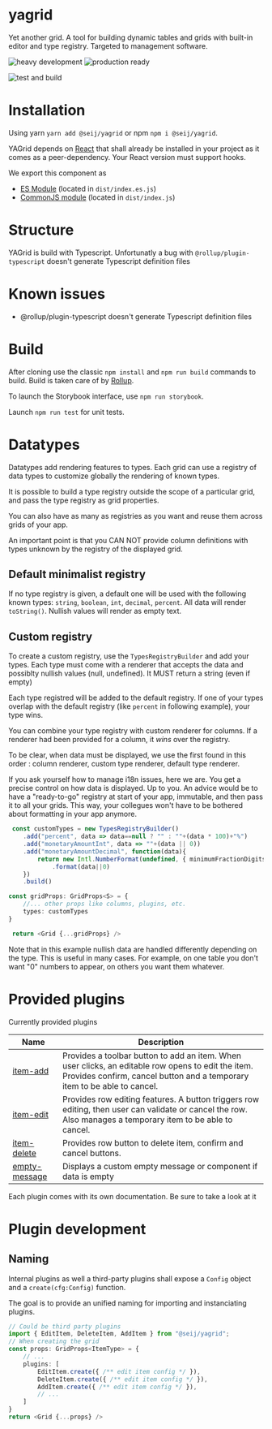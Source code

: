 # yagrid
Yet another grid. A tool for building dynamic tables and grids with built-in editor and type registry. Targeted to management software.

![heavy development](https://img.shields.io/badge/-under_heavy_development-darkred.svg?style=flat)
![production ready](https://img.shields.io/badge/Production_ready-not_yet-darkred.svg?style=flat)

![test and build](https://github.com/seij-net/yagrid/actions/workflows/node.js.yml/badge.svg)



# Installation

Using yarn `yarn add @seij/yagrid` or npm `npm i @seij/yagrid`.

YAGrid depends on [React](https://reactjs.org/) that shall already be installed in your project as it comes as a peer-dependency. Your React version must support hooks.

We export this component as 
* [ES Module](https://developer.mozilla.org/en-US/docs/Web/JavaScript/Guide/Modules) (located in `dist/index.es.js`)
* [CommonJS module](https://nodejs.org/docs/latest/api/modules.html) (located in `dist/index.js`)


# Structure

YAGrid is build with Typescript. Unfortunatly a bug with `@rollup/plugin-typescript` doesn't generate Typescript definition files

# Known issues

* @rollup/plugin-typescript doesn't generate Typescript definition files

# Build

After cloning use the classic `npm install` and `npm run build` commands to build. 
Build is taken care of by [Rollup](https://rollupjs.org/). 

To launch the Storybook interface, use `npm run storybook`.

Launch `npm run test` for unit tests.

# Datatypes

Datatypes add rendering features to types. Each grid can use a registry of data types to customize globally
the rendering of known types. 

It is possible to build a type registry outside the scope of a particular grid, and pass the 
type registry as grid properties. 

You can also have as many as registries as you want and reuse them across grids of your app.

An important point is that you CAN NOT provide column definitions with types unknown by the registry
of the displayed grid.


## Default minimalist registry

If no type registry is given, a default one will be used with the following known types: 
`string`, `boolean`, `int`, `decimal`, `percent`. All data will render `toString()`. Nullish values will render
as empty text.

## Custom registry

To create a custom registry, use the `TypesRegistryBuilder` and add your types. Each type must come with a renderer
that accepts the data and possiblty nullish values (null, undefined). It MUST return a string (even if empty)

Each type registred will be added to the default registry. If one of your types overlap with the default registry
(like `percent` in following example), your type wins.

You can combine your type registry with custom renderer for columns. If a renderer had been provided for a column, 
it _wins_ over the registry.

To be clear, when data must be displayed, we use the first found in this order : column renderer, custom type renderer,
default type renderer. 

If you ask yourself how to manage i18n issues, here we are. You get a precise control on how data is displayed. 
Up to you. An advice would be to have a "ready-to-go" registry at start of your app, immutable, and then pass
it to all your grids. This way, your collegues won't have to be bothered about formatting in your app anymore.

```typescript
 const customTypes = new TypesRegistryBuilder()
    .add("percent", data => data==null ? "" : ""+(data * 100)+"%")
    .add("monetaryAmountInt", data => ""+(data || 0))
    .add("monetaryAmountDecimal", function(data){
        return new Intl.NumberFormat(undefined, { minimumFractionDigits: 2, style: "decimal" })
            .format(data||0)
    })
    .build()

const gridProps: GridProps<S> = {
    //... other props like columns, plugins, etc.
    types: customTypes
}

 return <Grid {...gridProps} />
```

Note that in this example nullish data are handled differently depending on the type. This is useful
in many cases. For example, on one table you don't want "0" numbers to appear, on others you want them whatever.


# Provided plugins

Currently provided plugins

| Name | Description |
|------|-------------|
| [item-add](./src/plugins/item-add/Readme.md)  | Provides a toolbar button to add an item. When user clicks, an editable row opens to edit the item. Provides confirm, cancel button and a temporary item to be able to cancel. |
| [item-edit](./src/plugins/item-edit/Readme.md)  | Provides row editing features. A button triggers row editing, then user can validate or cancel the row. Also manages a temporary item to be able to cancel. |
| [item-delete](./src/plugins/item-edit/Readme.md)  | Provides row button to delete item, confirm and cancel buttons. |
| [empty-message](./src/plugins/empty-message/Readme.md) | Displays a custom empty message or component if data is empty

Each plugin comes with its own documentation. Be sure to take a look at it

# Plugin development

## Naming

Internal plugins as well a third-party plugins shall expose a `Config` object and a `create(cfg:Config)` function.

The goal is to provide an unified naming for importing and instanciating plugins. 

```typescript
// Could be third party plugins
import { EditItem, DeleteItem, AddItem } from "@seij/yagrid";
// When creating the grid
const props: GridProps<ItemType> = {
    // ...
    plugins: [
        EditItem.create({ /** edit item config */ }),
        DeleteItem.create({ /** edit item config */ }),
        AddItem.create({ /** edit item config */ }),
        // ...
    ]
}
return <Grid {...props} />
```